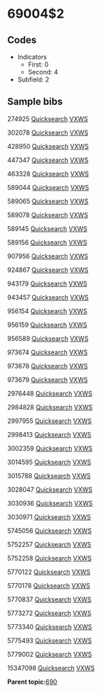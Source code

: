 # 69004$2

## Codes

-   Indicators
    -   First: 0
    -   Second: 4
-   Subfield: 2

## Sample bibs

274925 [Quicksearch](https://search.library.yale.edu/catalog/274925) [VXWS](http://prodorbis.library.yale.edu:7014/vxws/GetHoldingsService?bibId=274925)

302078 [Quicksearch](https://search.library.yale.edu/catalog/302078) [VXWS](http://prodorbis.library.yale.edu:7014/vxws/GetHoldingsService?bibId=302078)

428950 [Quicksearch](https://search.library.yale.edu/catalog/428950) [VXWS](http://prodorbis.library.yale.edu:7014/vxws/GetHoldingsService?bibId=428950)

447347 [Quicksearch](https://search.library.yale.edu/catalog/447347) [VXWS](http://prodorbis.library.yale.edu:7014/vxws/GetHoldingsService?bibId=447347)

463328 [Quicksearch](https://search.library.yale.edu/catalog/463328) [VXWS](http://prodorbis.library.yale.edu:7014/vxws/GetHoldingsService?bibId=463328)

589044 [Quicksearch](https://search.library.yale.edu/catalog/589044) [VXWS](http://prodorbis.library.yale.edu:7014/vxws/GetHoldingsService?bibId=589044)

589065 [Quicksearch](https://search.library.yale.edu/catalog/589065) [VXWS](http://prodorbis.library.yale.edu:7014/vxws/GetHoldingsService?bibId=589065)

589078 [Quicksearch](https://search.library.yale.edu/catalog/589078) [VXWS](http://prodorbis.library.yale.edu:7014/vxws/GetHoldingsService?bibId=589078)

589145 [Quicksearch](https://search.library.yale.edu/catalog/589145) [VXWS](http://prodorbis.library.yale.edu:7014/vxws/GetHoldingsService?bibId=589145)

589156 [Quicksearch](https://search.library.yale.edu/catalog/589156) [VXWS](http://prodorbis.library.yale.edu:7014/vxws/GetHoldingsService?bibId=589156)

907956 [Quicksearch](https://search.library.yale.edu/catalog/907956) [VXWS](http://prodorbis.library.yale.edu:7014/vxws/GetHoldingsService?bibId=907956)

924867 [Quicksearch](https://search.library.yale.edu/catalog/924867) [VXWS](http://prodorbis.library.yale.edu:7014/vxws/GetHoldingsService?bibId=924867)

943179 [Quicksearch](https://search.library.yale.edu/catalog/943179) [VXWS](http://prodorbis.library.yale.edu:7014/vxws/GetHoldingsService?bibId=943179)

943457 [Quicksearch](https://search.library.yale.edu/catalog/943457) [VXWS](http://prodorbis.library.yale.edu:7014/vxws/GetHoldingsService?bibId=943457)

956154 [Quicksearch](https://search.library.yale.edu/catalog/956154) [VXWS](http://prodorbis.library.yale.edu:7014/vxws/GetHoldingsService?bibId=956154)

956159 [Quicksearch](https://search.library.yale.edu/catalog/956159) [VXWS](http://prodorbis.library.yale.edu:7014/vxws/GetHoldingsService?bibId=956159)

956589 [Quicksearch](https://search.library.yale.edu/catalog/956589) [VXWS](http://prodorbis.library.yale.edu:7014/vxws/GetHoldingsService?bibId=956589)

973674 [Quicksearch](https://search.library.yale.edu/catalog/973674) [VXWS](http://prodorbis.library.yale.edu:7014/vxws/GetHoldingsService?bibId=973674)

973678 [Quicksearch](https://search.library.yale.edu/catalog/973678) [VXWS](http://prodorbis.library.yale.edu:7014/vxws/GetHoldingsService?bibId=973678)

973679 [Quicksearch](https://search.library.yale.edu/catalog/973679) [VXWS](http://prodorbis.library.yale.edu:7014/vxws/GetHoldingsService?bibId=973679)

2976448 [Quicksearch](https://search.library.yale.edu/catalog/2976448) [VXWS](http://prodorbis.library.yale.edu:7014/vxws/GetHoldingsService?bibId=2976448)

2984828 [Quicksearch](https://search.library.yale.edu/catalog/2984828) [VXWS](http://prodorbis.library.yale.edu:7014/vxws/GetHoldingsService?bibId=2984828)

2997955 [Quicksearch](https://search.library.yale.edu/catalog/2997955) [VXWS](http://prodorbis.library.yale.edu:7014/vxws/GetHoldingsService?bibId=2997955)

2998413 [Quicksearch](https://search.library.yale.edu/catalog/2998413) [VXWS](http://prodorbis.library.yale.edu:7014/vxws/GetHoldingsService?bibId=2998413)

3002359 [Quicksearch](https://search.library.yale.edu/catalog/3002359) [VXWS](http://prodorbis.library.yale.edu:7014/vxws/GetHoldingsService?bibId=3002359)

3014595 [Quicksearch](https://search.library.yale.edu/catalog/3014595) [VXWS](http://prodorbis.library.yale.edu:7014/vxws/GetHoldingsService?bibId=3014595)

3015788 [Quicksearch](https://search.library.yale.edu/catalog/3015788) [VXWS](http://prodorbis.library.yale.edu:7014/vxws/GetHoldingsService?bibId=3015788)

3028047 [Quicksearch](https://search.library.yale.edu/catalog/3028047) [VXWS](http://prodorbis.library.yale.edu:7014/vxws/GetHoldingsService?bibId=3028047)

3030936 [Quicksearch](https://search.library.yale.edu/catalog/3030936) [VXWS](http://prodorbis.library.yale.edu:7014/vxws/GetHoldingsService?bibId=3030936)

3030971 [Quicksearch](https://search.library.yale.edu/catalog/3030971) [VXWS](http://prodorbis.library.yale.edu:7014/vxws/GetHoldingsService?bibId=3030971)

5745056 [Quicksearch](https://search.library.yale.edu/catalog/5745056) [VXWS](http://prodorbis.library.yale.edu:7014/vxws/GetHoldingsService?bibId=5745056)

5752257 [Quicksearch](https://search.library.yale.edu/catalog/5752257) [VXWS](http://prodorbis.library.yale.edu:7014/vxws/GetHoldingsService?bibId=5752257)

5752258 [Quicksearch](https://search.library.yale.edu/catalog/5752258) [VXWS](http://prodorbis.library.yale.edu:7014/vxws/GetHoldingsService?bibId=5752258)

5770122 [Quicksearch](https://search.library.yale.edu/catalog/5770122) [VXWS](http://prodorbis.library.yale.edu:7014/vxws/GetHoldingsService?bibId=5770122)

5770178 [Quicksearch](https://search.library.yale.edu/catalog/5770178) [VXWS](http://prodorbis.library.yale.edu:7014/vxws/GetHoldingsService?bibId=5770178)

5770837 [Quicksearch](https://search.library.yale.edu/catalog/5770837) [VXWS](http://prodorbis.library.yale.edu:7014/vxws/GetHoldingsService?bibId=5770837)

5773272 [Quicksearch](https://search.library.yale.edu/catalog/5773272) [VXWS](http://prodorbis.library.yale.edu:7014/vxws/GetHoldingsService?bibId=5773272)

5773340 [Quicksearch](https://search.library.yale.edu/catalog/5773340) [VXWS](http://prodorbis.library.yale.edu:7014/vxws/GetHoldingsService?bibId=5773340)

5775493 [Quicksearch](https://search.library.yale.edu/catalog/5775493) [VXWS](http://prodorbis.library.yale.edu:7014/vxws/GetHoldingsService?bibId=5775493)

5779002 [Quicksearch](https://search.library.yale.edu/catalog/5779002) [VXWS](http://prodorbis.library.yale.edu:7014/vxws/GetHoldingsService?bibId=5779002)

15347098 [Quicksearch](https://search.library.yale.edu/catalog/15347098) [VXWS](http://prodorbis.library.yale.edu:7014/vxws/GetHoldingsService?bibId=15347098)

**Parent topic:**[690](../../tags/690/690.md)


